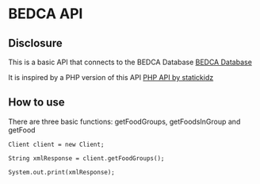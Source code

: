 # BEDCA API

## Disclosure

This is a basic API that connects to the BEDCA Database [BEDCA Database](http://www.bedca.net/bdpub/index.php)

It is inspired by a PHP version of this API [PHP API by statickidz](https://github.com/statickidz/bedca-api)

## How to use

There are three basic functions: getFoodGroups, getFoodsInGroup and getFood

    Client client = new Client;
    
    String xmlResponse = client.getFoodGroups();
    
    System.out.print(xmlResponse);
